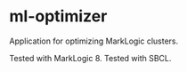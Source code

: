 # ml-optimizer
Application for optimizing MarkLogic clusters.

Tested with MarkLogic 8.
Tested with SBCL.
